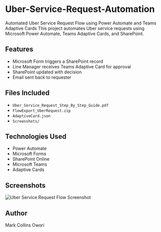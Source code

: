 # Uber-Service-Request-Automation
Automated Uber Service Request Flow using Power Automate and Teams Adaptive Cards
This project automates Uber service requests using Microsoft Power Automate, Teams Adaptive Cards, and SharePoint.

## Features
- Microsoft Form triggers a SharePoint record
- Line Manager receives Teams Adaptive Card for approval
- SharePoint updated with decision
- Email sent back to requester

## Files Included
- `Uber_Service_Request_Step_By_Step_Guide.pdf` 
- `FlowExport_UberRequest.zip` 
- `AdaptiveCard.json` 
- `Screenshots/` 

## Technologies Used
- Power Automate
- Microsoft Forms
- SharePoint Online
- Microsoft Teams
- Adaptive Cards

## Screenshots
![Uber Service Request Flow Screenshot](https://github.com/user-attachments/assets/dbb644a3-049d-4c9d-af7e-584ff7947c00)

## Author
Mark Collins Owori
